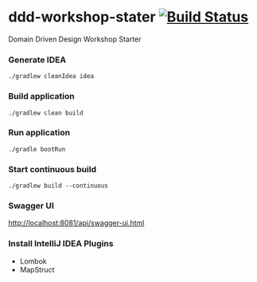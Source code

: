 # ddd-workshop-stater [![Build Status](https://travis-ci.org/APIGuild/ddd-workshop-starter.svg?branch=master)](https://travis-ci.org/APIGuild/ddd-workshop-starter)
Domain Driven Design Workshop Starter

### Generate IDEA
```
./gradlew cleanIdea idea
```

### Build application
```
./gradlew clean build
```

### Run application
```
./gradle bootRun
```

### Start continuous build
```
./gradlew build --continuous
```

### Swagger UI
[http://localhost:8081/api/swagger-ui.html](http://localhost:8081/api/swagger-ui.html)

### Install IntelliJ IDEA Plugins
+ Lombok
+ MapStruct
